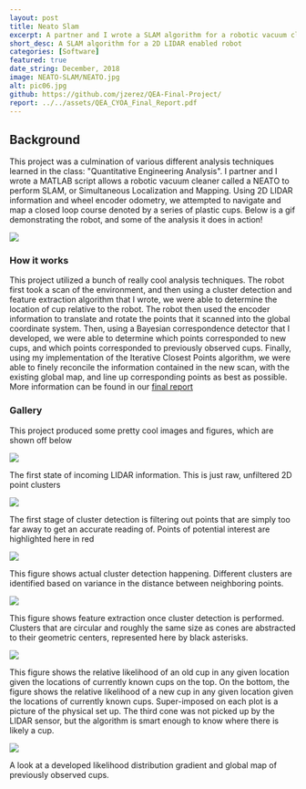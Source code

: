 ```yaml
---
layout: post
title: Neato Slam
excerpt: A partner and I wrote a SLAM algorithm for a robotic vacuum cleaner with a 2-D LIDAR sensor. I implemented point clustering and feature extraction routines to perform on the LIDAR point clouds. I also implemented the Iterative Closest Points algorithm paired with a Bayesian correspondence detector to stitch scans from subsequent steps together.
short_desc: A SLAM algorithm for a 2D LIDAR enabled robot
categories: [Software]
featured: true
date_string: December, 2018
image: NEATO-SLAM/NEATO.jpg
alt: pic06.jpg
github: https://github.com/jzerez/QEA-Final-Project/
report: ../../assets/QEA_CYOA_Final_Report.pdf
---
```

## Background
This project was a culmination of various different analysis techniques learned in the class: "Quantitative Engineering Analysis". I partner and I wrote a MATLAB script allows a robotic vacuum cleaner called a NEATO to perform SLAM, or Simultaneous Localization and Mapping. Using 2D LIDAR information and wheel encoder odometry, we attempted to navigate and map a closed loop course denoted by a series of plastic cups. Below is a gif demonstrating the robot, and some of the analysis it does in action!

![](../../img/NEATO-SLAM/demo.gif)

### How it works

This project utilized a bunch of really cool analysis techniques. The robot first took a scan of the environment, and then using a cluster detection and feature extraction algorithm that I wrote, we were able to determine the location of cup relative to the robot. The robot then used the encoder information to translate and rotate the points that it scanned into the global coordinate system. Then, using a Bayesian correspondence detector that I developed, we were able to determine which points corresponded to new cups, and which points corresponded to previously observed cups. Finally, using my implementation of the Iterative Closest Points algorithm, we were able to finely reconcile the information contained in the new scan, with the existing global map, and line up corresponding points as best as possible. More information can be found in our [final report](../../assets/QEA_CYOA_Final_Report.pdf)

### Gallery

This project produced some pretty cool images and figures, which are shown off below

![](../../img/NEATO-SLAM/cluster1.jpg)

The first state of incoming LIDAR information. This is just raw, unfiltered 2D point clusters

![](../../img/NEATO-SLAM/cluster2.jpg)

The first stage of cluster detection is filtering out points that are simply too far away to get an accurate reading of. Points of potential interest are highlighted here in red

![](../../img/NEATO-SLAM/cluster3.jpg)

This figure shows actual cluster detection happening. Different clusters are identified based on variance in the distance between neighboring points.

![](../../img/NEATO-SLAM/cluster4.jpg)

This figure shows feature extraction once cluster detection is performed. Clusters that are circular and roughly the same size as cones are abstracted to their geometric centers, represented here by black asterisks.

![](../../img/NEATO-SLAM/probs.PNG)

This figure shows the relative likelihood of an old cup in any given location given the locations of currently known cups on the top. On the bottom, the figure shows the relative likelihood of a new cup in any given location given the locations of currently known cups. Super-imposed on each plot is a picture of the physical set up. The third cone was not picked up by the LIDAR sensor, but the algorithm is smart enough to know where there is likely a cup.

![](../../img/NEATO-SLAM/final.jpg)

A look at a developed likelihood distribution gradient and global map of previously observed cups.
